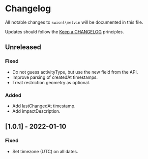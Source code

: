 # Changelog

All notable changes to `swisnl\melvin` will be documented in this file.

Updates should follow the [Keep a CHANGELOG](https://keepachangelog.com/) principles.

## Unreleased

### Fixed
- Do not guess activityType, but use the new field from the API.
- Improve parsing of createdAt timestamps.
- Treat restriction geometry as optional.

### Added
- Add lastChangedAt timestamp.
- Add impactDescription.

## [1.0.1] - 2022-01-10

### Fixed
- Set timezone (UTC) on all dates.
